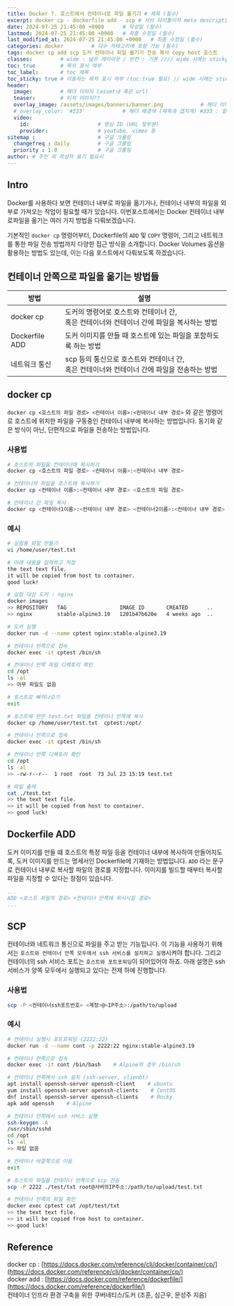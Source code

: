 ```yaml
---
title: Docker 7. 호스트에서 컨테이너로 파일 옮기기 # 제목 (필수)
excerpt: docker cp - dockerfile add - scp # 서브 타이틀이자 meta description (필수)
date: 2024-07-25 21:45:00 +0900      # 작성일 (필수)
lastmod: 2024-07-25 21:45:00 +0900   # 최종 수정일 (필수)
last_modified_at: 2024-07-25 21:45:00 +0900   # 최종 수정일 (필수)
categories: docker         # 다수 카테고리에 포함 가능 (필수)
tags: docker cp add scp 도커 컨테이너 파일 옮기기 전송 복사 copy host 호스트         # 태그 복수개 가능 (필수)
classes:         # wide : 넓은 레이아웃 / 빈칸 : 기본 //// wide 시에는 sticky toc 불가
toc: true        # 목차 표시 여부
toc_label:       # toc 제목
toc_sticky: true # 이동하는 목차 표시 여부 (toc:true 필요) // wide 시에는 sticky toc 불가
header: 
  image:         # 헤더 이미지 (asset내 혹은 url)
  teaser:        # 티저 이미지??
  overlay_image: /assets/images/banners/banner.png            # 헤더 이미지 (제목과 겹치게)
  # overlay_color: '#333'            # 헤더 배경색 (제목과 겹치게) #333 : 짙은 회색 (필수)
  video:
    id:                      # 영상 ID (URL 뒷부분)
    provider:                # youtube, vimeo 등
sitemap :                    # 구글 크롤링
  changefreq : daily         # 구글 크롤링
  priority : 1.0             # 구글 크롤링
author: # 주인 외 작성자 표기 필요시
---
```

<!--postNo: 20240725_001-->


## Intro  

Docker를 사용하다 보면 컨테이너 내부로 파일을 옮기거나, 컨테이너 내부의 파일을 외부로 가져오는 작업이 필요할 때가 있습니다. 이번포스트에서는 Docker 컨테이너 내부로파일을 옮기는 여러 가지 방법을 다뤄보겠습니다.  

기본적인 `docker cp` 명령어부터, Dockerfile의 `ADD` 및 `COPY` 명령어, 그리고 네트워크를 통한 파일 전송 방법까지 다양한 접근 방식을 소개합니다. Docker Volumes 옵션을 활용하는 방법도 있는데, 이는 다음 포스트에서 다뤄보도록 하겠습니다.  

## 컨테이너 안쪽으로 파일을 옮기는 방법들  

| 방법             | 설명                                                       |
| -------------- | -------------------------------------------------------- |
| docker cp      | 도커의 명령어로 호스트와 컨테이너 간,<br>혹은 컨테이너와 컨테이너 간에 파일을 복사하는 방법    |
| Dockerfile ADD | 도커 이미지를 만들 때 호스트에 있는 파일을 포함하도록 하는 방법                     |
| 네트워크 통신        | scp 등의 통신으로 호스트와 컨테이너 간,<br>혹은 컨테이너와 컨테이너 간에 파일을 전송하는 방법 |

## docker cp  

`docker cp <호스트의 파일 경로> <컨테이너 이름>:<컨테이너 내부 경로>` 와 같은 명령어로 호스트에 위치한 파일을 구동중인 컨테이너 내부에 복사하는 방법입니다. 동기화 같은 방식이 아닌, 단편적으로 파일을 전송하는 방법입니다.  

### 사용법  

```bash
# 호스트의 파일을 컨테이너에 복사하기
docker cp <호스트의 파일 경로> <컨테이너 이름>:<컨테이너 내부 경로>

# 컨테이너의 파일을 호스트에 복사하기
docker cp <컨테이너 이름>:<컨테이너 내부 경로> <호스트의 파일 경로>

# 컨테이너 간 파일 복사
docker cp <컨테이너1이름>:<컨테이너 내부 경로> <컨테이너2이름>:<컨테이너 내부 경로>
```

### 예시  

```bash
# 실험용 파일 만들기
vi /home/user/test.txt

# 아래 내용을 입력하고 저장
the text text file.
it will be copied from host to container.
good luck!
```

```bash
# 실험 대상 도커 : nginx
docker images
>> REPOSITORY   TAG                 IMAGE ID       CREATED      ..
>> nginx        stable-alpine3.19   1201b47b620e   4 weeks ago  ..

# 도커 실행
docker run -d --name cptest nginx:stable-alpine3.19

# 컨테이너 안쪽으로 접속
docker exec -it cptest /bin/sh

# 컨테이너 안쪽 파일 디렉토리 확인
cd /opt
ls -al
>> 아무 파일도 없음

# 호스트로 빠져나오기
exit

```

```bash
# 호스트에 만든 test.txt 파일을 컨테이너 안쪽에 복사
docker cp /home/user/test.txt  cptest:/opt/

# 컨테이너 안쪽으로 접속
docker exec -it cptest /bin/sh

# 컨테이너 안쪽 디렉토리 확인
cd /opt
ls -al
>> -rw-r--r--  1 root  root  73 Jul 23 15:19 test.txt

# 파일 출력
cat ./test.txt
>> the text text file.
>> it will be copied from host to container.
>> good luck!
```


## Dockerfile ADD  

도커 이미지를 만들 떄 호스트의 특정 파일 등을 컨테이너 내부에 복사하여 만들어지도록, 도커 이미지를 만드는 명세서인 Dockerfile에 기재하는 방법입니다. `ADD` 라는 문구로 컨테이너 내부로 복사할 파일의 경로를 지정합니다. 이미지를 빌드할 때부터 복사할 파일을 지정할 수 있다는 장점이 있습니다.  

``` yml
...
ADD <호스트 파일의 경로> <컨테이너 안쪽에 위시시킬 경로>
...
```


## SCP  

컨테이너와 네트워크 통신으로 파일을 주고 받는 기능입니다. 이 기능을 사용하기 위해서는 `호스트와 컨테이너 안쪽 모두에서 ssh 서비스를 설치하고 실행`시켜야 합니다. 그리고 컨테이너의 ssh 서비스 포트는 `호스트와 포트포워딩`이 되어있어야 하죠. 아래 설명은 ssh 서비스가 양쪽 모두에서 실행되고 있다는 전제 하에 진행합니다.  

### 사용법  

```bash
scp -P <컨테이너ssh포트번호> <계정>@<IP주소>:/path/to/upload
```

### 예시  

```bash
# 컨테이너 실행시 포트포워딩 (2222:22)
docker run -d --name cont -p 2222:22 nginx:stable-alpine3.19

# 컨테이너 안쪽으로 접속
docker exec -it cont /bin/bash    # Alpine의 경우 /bin/sh

# 컨테이너 안쪽에서 ssh 설치 (ssh-server, clienbt)
apt install openssh-server openssh-client    # ubuntu
yum install openssh-server openssh-clients    # CentOS
dnf install openssh-server openssh-clients    # Rocky
apk add openssh    # Alpine

# 컨테이너 안쪽에서 ssh 서비스 실행
ssh-keygen -A
/usr/sbin/sshd
cd /opt
ls -al
>> 파일 없음

# 컨테이너 바깥쪽으로 이동
exit

# 호스트의 파일을 컨테이너 안쪽으로 scp 전송
scp -P 2222 ./test/txt root@서버의IP주소:/path/to/upload/test.txt

# 컨테이너 안쪽의 파일 확인
docker exec cptest cat /opt/test/txt
>> the text text file.
>> it will be copied from host to container.
>> good luck!
```


## Reference  

docker cp : [https://docs.docker.com/reference/cli/docker/container/cp/](https://docs.docker.com/reference/cli/docker/container/cp/)  
docker add : [https://docs.docker.com/reference/dockerfile/](https://docs.docker.com/reference/dockerfile/)  
컨테이너 인프라 환경 구축을 위한 쿠버네티스/도커 (조훈, 심근우, 문성주 지음)  